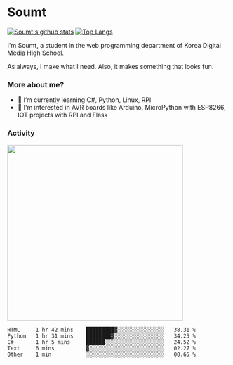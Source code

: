 # Soumt
[![Soumt's github stats](https://github-readme-stats.vercel.app/api?username=soumt-r)](https://github.com/anuraghazra/github-readme-stats)
[![Top Langs](https://github-readme-stats.vercel.app/api/top-langs/?username=soumt-r&layout=compact)](https://github.com/anuraghazra/github-readme-stats)

I'm Soumt, a student in the web programming department of Korea Digital Media High School.

As always, I make what I need. Also, it makes something that looks fun.

### More about me?
- 🌱 I’m currently learning C#, Python, Linux, RPI
- :pushpin: I'm interested in AVR boards like Arduino, MicroPython with ESP8266, IOT projects with RPI and Flask


### Activity
<img height="400" img src="https://wakatime.com/share/@soumt_r/0e4d0df5-374b-4c75-8ddb-57d54d739f69.svg"></img>

<!--START_SECTION:waka-->

```text
HTML     1 hr 42 mins    █████████▓░░░░░░░░░░░░░░░   38.31 %
Python   1 hr 31 mins    ████████▓░░░░░░░░░░░░░░░░   34.25 %
C#       1 hr 5 mins     ██████░░░░░░░░░░░░░░░░░░░   24.52 %
Text     6 mins          ▓░░░░░░░░░░░░░░░░░░░░░░░░   02.27 %
Other    1 min           ░░░░░░░░░░░░░░░░░░░░░░░░░   00.65 %
```

<!--END_SECTION:waka-->

